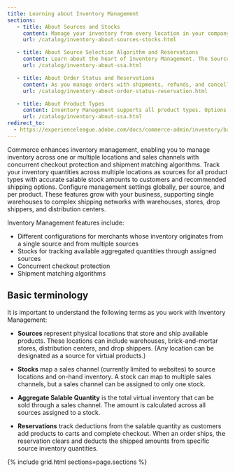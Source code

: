 ```yaml
---
title: Learning about Inventory Management
sections:
   - title: About Sources and Stocks
     content: Manage your inventory from every location in your company and sales channel. Learn about sources and stocks for managing and selling your products.
     url: /catalog/inventory-about-sources-stocks.html

   - title: About Source Selection Algorithm and Reservations
     content: Learn about the heart of Inventory Management. The Source Selection Algorithm and reservations track every available product virtually and on-hand to provide accurate available product amounts for sale and at shipment.
     url: /catalog/inventory-about-ssa.html

   - title: About Order Status and Reservations
     content: As you manage orders with shipments, refunds, and cancellations, Commerce automatically updates your inventory quantities with reservations. Reservations ensure you do not oversell products across your entire stock.
     url: /catalog/inventory-about-order-status-reservation.html

   - title: About Product Types
     content: Inventory Management supports all product types. Options and requirements may differ per product type for sources, stocks, and shipping.
     url: /catalog/inventory-about-ssa.html
redirect_to:
  - https://experienceleague.adobe.com/docs/commerce-admin/inventory/basics/sources-stocks.html
---
```


Commerce enhances inventory management, enabling you to manage inventory across one or multiple locations and sales channels with concurrent checkout protection and shipment matching algorithms. Track your inventory quantities across multiple locations as sources for all product types with accurate salable stock amounts to customers and recommended shipping options. Configure management settings globally, per source, and per product. These features grow with your business, supporting single warehouses to complex shipping networks with warehouses, stores, drop shippers, and distribution centers.

Inventory Management features include:

- Different configurations for merchants whose inventory originates from a single source and from multiple sources
- Stocks for tracking available aggregated quantities through assigned sources
- Concurrent checkout protection
- Shipment matching algorithms

## Basic terminology

It is important to understand the following terms as you work with Inventory Management:

- **Sources** represent physical locations that store and ship available products. These locations can include warehouses, brick-and-mortar stores, distribution centers, and drop shippers. (Any location can be designated as a source for virtual products.)

- **Stocks** map a sales channel (currently limited to websites) to source locations and on-hand inventory. A stock can map to multiple sales channels, but a sales channel can be assigned to only one stock.

- **Aggregate Salable Quantity** is the total virtual inventory that can be sold through a sales channel. The amount is calculated across all sources assigned to a stock.

- **Reservations** track deductions from the salable quantity as customers add products to carts and complete checkout. When an order ships, the reservation clears and deducts the shipped amounts from specific source inventory quantities.

{% include grid.html sections=page.sections %}
